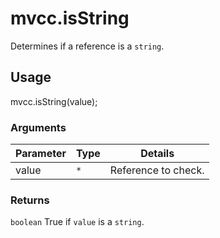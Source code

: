 # mvcc.isString

Determines if a reference is a `string`.

## Usage

mvcc.isString(value);

### Arguments

| Parameter    | Type       | Details                            |
| ------------ | ---------- | ---------------------------------- |
| value        | `*`        | Reference to check.                |

### Returns

`boolean` True if `value` is a `string`.
